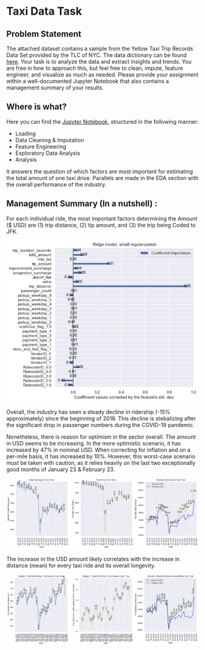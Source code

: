 # Taxi Data Task

## Problem Statement
The attached dataset contains a sample from the Yellow Taxi Trip Records Data Set provided by the TLC of NYC. The data dictionary can be found [here](data_dictionary_link). Your task is to analyze the data and extract insights and trends. You are free in how to approach this, but feel free to clean, impute, feature engineer, and visualize as much as needed. Please provide your assignment within a well-documented Jupyter Notebook that also contains a management summary of your results.

## Where is what?

Here you can find the [Jupyter Notebook](https://github.com/BenjaminDupre/taxi_data_task/blob/main/taxi_data.ipynb), structured in the following manner:

- Loading
- Data Cleaning & Imputation
- Feature Engineering
- Exploratory Data Analysis
- Analysis

It answers the question of which factors are most important for estimating the total amount of one taxi drive. Parallels are made in the EDA section with the overall performance of the industry.

## Management Summary (In a nutshell) :

For each individual ride, the most important factors determining the Amount ($ USD) are (1) trip distance, (2) tip amount, and (3) the trip being Coded to JFK.

![Alt text](Unbenannt-2.png)

Overall, the industry has seen a steady decline in ridership (-15% approximately) since the beginning of 2018. This decline is stebalizing after the significant drop in passenger numbers during the COVID-19 pandemic.

Nonetheless, there is reason for optimism in the sector overall. The amount in USD seems to be increasing. In the more optimistic scenario, it has increased by 47% in nominal USD. When correcting for inflation and on a per-mile basis, it has increased by 10%. However, this worst-case scenario must be taken with caution, as it relies heavily on the last two exceptionally good months of January 23 & February 23.

![Alt text](Unbenannt-1.png)


The increase in the USD amount likely correlates with the increase in distance (mean) for every taxi ride and its overall longevity.

![Alt text](Unbenannt-3.png)